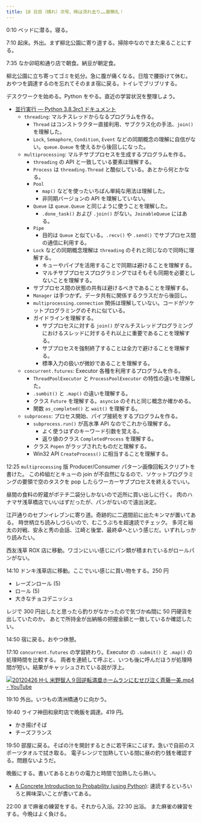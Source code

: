 ```yaml
---
title: 18 日目（晴れ）次号、時は流れ去り……御無礼！
---
```


0:10 ベッドに潜る。寝る。

7:10 起床。外出。まず柳北公園に寄り道する。掃除中なのでまた来ることにする。

7:35 なか卯昭和通り店で朝食。納豆が朝定食。

柳北公園に立ち寄ってゴミを処分。急に腹が痛くなる。日陰で腰掛けて休む。
おやつを調達するのを忘れてそのまま宿に戻る。トイレでブリブリする。

デスクワークを始める。Python をやる。直近の学習状況を整理しよう。

* [並行実行 — Python 3.8.3rc1 ドキュメント](https://docs.python.org/ja/3/library/concurrency.html)
  * `threading`: マルチスレッドからなるプログラムを作る。
    * `Thread` はコンストラクター直接利用、サブクラス化の手法、`join()` を理解した。
    * `Lock`, `Semaphore`, `Condition`, `Event` などの同期概念の理解に自信がない。`queue.Queue` を使えるから後回しになった。
  * `multiprocessing`: マルチサブプロセスを生成するプログラムを作る。
    * `threading` の API と一致している要素は理解する。
    * `Process` は `threading.Thread` と酷似している。あとから何とかなる。
    * `Pool`
      * `map()` などを使ったいちばん単純な用法は理解した。
      * 非同期バージョンの API を理解していない。
    * `Queue` は `queue.Queue` と同じように使うことを理解した。
      * `.done_task()` および `.join()` がない。`JoinableQueue` にはある。
    * `Pipe`
      * 目的は `Queue` と似ている。`.recv()` や `.send()` でサブプロセス間の通信に利用する。
    * `Lock` などの同期概念理解は `threading` のそれと同じなので同時に理解する。
      * キューやパイプを活用することで同期は避けることを理解する。
      * マルチサブプロセスプログラミングではそもそも同期を必要としないことを理解する。
    * サブプロセス間の状態の共有は避けるべきであることを理解する。
    * `Manager` は手つかず。データ共有に関係するクラスだから後回し。
    * `multiprocessing.connection` 関係は理解していない。コードがソケットプログラミングのそれに似ている。
    * ガイドラインを理解する。
      * サブプロセスに対する `join()` がマルチスレッドプログラミングにおけるスレッドに対するそれ以上に重要であることを理解する。
      * サブプロセスを強制終了することは全力で避けることを理解する。
      * 標準入力の扱いが微妙であることを理解する。
  * `concurrent.futures`: Executor 各種を利用するプログラムを作る。
    * `ThreadPoolExecutor` と `ProcessPoolExecutor` の特性の違いを理解した。
    * `.sumbit()` と `.map()` の違いを理解する。
    * クラス `Future` を理解する。`asyncio` のそれと同じ概念か確かめる。
    * 関数 `as_completed()` と `wait()` を理解する。
  * `subprocess`: プロセス開始、パイプ接続をするプログラムを作る。
    * `subprocess.run()` が高水準 API なのでこれから理解する。
      * よく使うはずのキーワード引数を覚える。
      * 返り値のクラス `CompletedProcess` を理解する。
    * クラス `Popen` がラップされたものだと理解する。
    * Win32 API `CreateProcess()` に相当することを理解する。

12:25 `multiprocessing` 版 Producer/Consumer パターン画像回転スクリプトを書けた。
この枠組だとキューの join が不自然になるので、ソケットプログラミングの要領で空のタスクを
pop したらワーカーサブプロセスを終えるでいい。

昼間の食料の貯蔵がポテチ二袋分しかないので近所に買い出しに行く。
肉のハナマサ浅草橋店でいいはずだったが、パンがないので遠出決定。

江戸通りのセブンイレブンに寄り道。奇跡的に二週間前に出たキンマが置いてある。
時世柄立ち読みしづらいので、むこうぶちを超速読でチェック。
多河と裕太の対戦、安永と秀の会話、江崎と後堂、最終卓へという感じだ。いずれしっかり読みたい。

西友浅草 ROX 店に移動。ワゴンにいい感じにパン類が積まれているがロールパンがない。

14:10 ドンキ浅草店に移動。ここでいい感じに買い物をする。250 円

* レーズンロール (5)
* ロール (5)
* 大きなチョコデニッシュ

レジで 300 円出したと思ったら釣りがなかったので気づかぬ間に 50 円硬貨を出していたのか。
あとで所持金が出納帳の把握金額と一致しているか確認したい。

14:50 宿に戻る。おやつ休憩。

17:10 `concurrent.futures` の学習終わり。Executor の `.submit()` と `.map()` の処理時間を比較する。
両者を連続して呼ぶと、いつも後に呼んだほうが処理時間が短い。結果がキャッシュされている説が浮上。

[![20120426 H-L 米野智人９回逆転満塁ホームランにむせび泣く斉藤一美.mp4 - YouTube](http://img.youtube.com/vi/PvOsSFCHsZk/0.jpg)](https://www.youtube.com/watch?v=PvOsSFCHsZk)

19:10 外出。いつもの清洲橋通りに向かう。

19:40 ライフ神田和泉町店で晩飯を調達。419 円。

* かき揚げそば
* チーズフランス

19:50 部屋に戻る。そばの汁を開封するときに若干床にこぼす。急いで自前のスポーツタオルで拭き取る。
電子レンジで加熱している間に昼の釣り銭を確認する。問題ないようだ。

晩飯にする。書いてあるとおりの電力と時間で加熱したら熱い。

* [A Concrete Introduction to Probability (using Python)](https://nbviewer.jupyter.org/url/norvig.com/ipython/Probability.ipynb):
  速読するといろいろと興味深いことが書いてある。

22:00 まで麻雀の練習をする。それから入浴。22:30 出浴。
また麻雀の練習をする。今晩はよく負ける。
